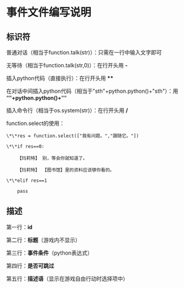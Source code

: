 # 事件文件编写说明

## 标识符

普通对话（相当于function.talk(str)）：只需在一行中输入文字即可

无等待（相当于function.talk(str,0)）：在行开头用 **-**

插入python代码（直接执行）：在行开头用 **\*\***

在对话中间插入python代码（相当于"sth"+python.python()+"sth"）：用 **'''+python.python()+'''**

插入命令行（相当于os.system(str)）：在行开头用 **/**

function.select的使用：
    
    \*\*res = function.select(["我有问题。","跟随它。"])
    
    \*\*if res==0:
    
        【玛莉特】 别，等会你就知道了。
    
        【玛莉特】 【图书馆】里的资料应该够你看的。
    
    \*\*elif res==1
    
        pass

## 描述

第一行：**id**

第二行：**标题**（游戏内不显示）

第三行：**事件条件**（python表达式）

第四行：**是否可跳过**

第五行：**描述语**（显示在游戏自由行动时选择项中）
